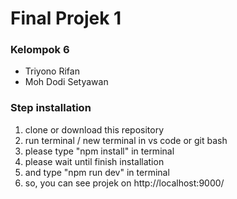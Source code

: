 # Final Projek 1

### Kelompok 6
- Triyono Rifan
- Moh Dodi Setyawan

### Step installation
1. clone or download this repository
2. run terminal / new terminal in vs code or git bash
3. please type "npm install" in terminal
4. please wait until finish installation
5. and type "npm run dev" in terminal
6. so, you can see projek on http://localhost:9000/
